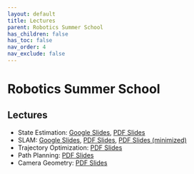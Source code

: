 ```yaml
---
layout: default
title: Lectures
parent: Robotics Summer School
has_children: false
has_toc: false
nav_order: 4
nav_exclude: false
---
```


# Robotics Summer School

## Lectures

- State Estimation: [Google Slides](https://docs.google.com/presentation/d/1n9uFZKJy6ziOhH9jVJOLt8AEiiFbftGVEyxURMWpNBw/edit?usp=sharing), [PDF Slides](https://drive.google.com/file/d/1AfqNH0p4iyMRRUN-5uhGKKJOOlTZhyEZ/view?usp=drive_link)
- SLAM: [Google Slides](https://docs.google.com/presentation/d/1y4CfG5U3n2LEyFKZA7vB8nLsR_nIUj-f/edit?usp=drive_web&ouid=116455126816385759225&rtpof=true), [PDF Slides](https://drive.google.com/file/d/1lOCNZ7g7zS32Jaba7-dgE56Z8Z2NgCFc/view?usp=drive_link), [PDF Slides (minimized)](https://drive.google.com/file/d/1oZO_gFthwnLp9nHpzXkaVXGaK1drUUH-/view?usp=drive_link)
- Trajectory Optimization: [PDF Slides](#)
- Path Planning: [PDF Slides](#)
- Camera Geometry: [PDF Slides](#)

